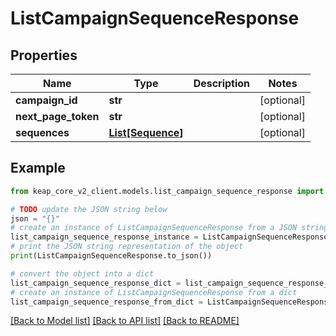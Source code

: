 # ListCampaignSequenceResponse


## Properties

Name | Type | Description | Notes
------------ | ------------- | ------------- | -------------
**campaign_id** | **str** |  | [optional] 
**next_page_token** | **str** |  | [optional] 
**sequences** | [**List[Sequence]**](Sequence.md) |  | [optional] 

## Example

```python
from keap_core_v2_client.models.list_campaign_sequence_response import ListCampaignSequenceResponse

# TODO update the JSON string below
json = "{}"
# create an instance of ListCampaignSequenceResponse from a JSON string
list_campaign_sequence_response_instance = ListCampaignSequenceResponse.from_json(json)
# print the JSON string representation of the object
print(ListCampaignSequenceResponse.to_json())

# convert the object into a dict
list_campaign_sequence_response_dict = list_campaign_sequence_response_instance.to_dict()
# create an instance of ListCampaignSequenceResponse from a dict
list_campaign_sequence_response_from_dict = ListCampaignSequenceResponse.from_dict(list_campaign_sequence_response_dict)
```
[[Back to Model list]](../README.md#documentation-for-models) [[Back to API list]](../README.md#documentation-for-api-endpoints) [[Back to README]](../README.md)


